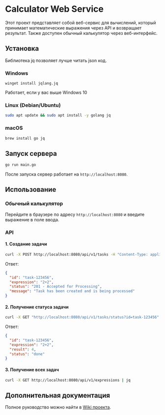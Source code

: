# Calculator Web Service

Этот проект представляет собой веб-сервис для вычислений, который принимает математические выражения через API и возвращает результат. Также доступен обычный калькулятор через веб-интерфейс.

## Установка

Библиотека jq позволяет лучше читать json код.

### Windows

```
winget install jqlang.jq
```

Работает, если у вас выше Windows 10

### Linux (Debian/Ubuntu)

```sh
sudo apt update && sudo apt install -y golang jq
```

### macOS

```sh
brew install go jq
```

## Запуск сервера

```sh
go run main.go
```

После запуска сервер работает на `http://localhost:8080`.

## Использование

### Обычный калькулятор

Перейдите в браузере по адресу `http://localhost:8080` и введите выражение в поле ввода.

### API

#### 1. Создание задачи

```sh
curl -X POST http://localhost:8080/api/v1/tasks -H "Content-Type: application/json" -d '{"expression": "2+2"}' | jq
```

Ответ:

```json
{
  "id": "task-123456",
  "expression": "2+2",
  "status": "201 - Accepted for Processing",
  "message": "Task has been created and is being processed"
}
```

#### 2. Получение статуса задачи

```sh
curl -X GET "http://localhost:8080/api/v1/tasks/status?id=task-123456" | jq
```

Ответ:

```json
{
  "id": "task-123456",
  "expression": "2+2",
  "result": 4,
  "status": "done"
}
```

#### 3. Получение всех задач

```sh
curl -X GET http://localhost:8080/api/v1/expressions | jq
```

## Дополнительная документация

Полное руководство можно найти в [Wiki проекта](https://github.com//KozuGemer/calculator-web-service/wiki).

